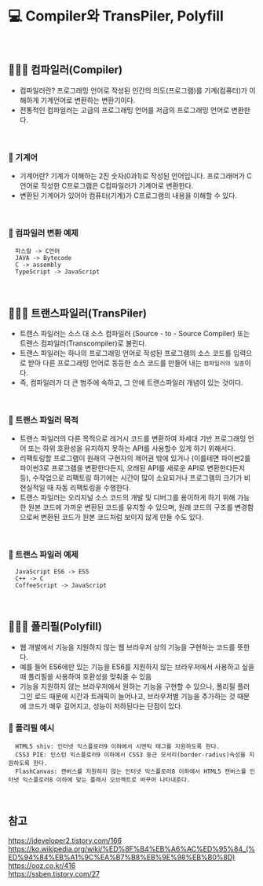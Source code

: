# 💻 Compiler와 TransPiler, Polyfill

<br />

## 👨🏻‍💻 컴파일러(Compiler)

- 컴파일러란? 프로그래밍 언어로 작성된 인간의 의도(프로그램)를 기계(컴퓨터)가 이해하게 기계언어로 변환하는 변환기이다.
- 전통적인 컴파일러는 고급의 프로그래밍 언어를 저급의 프로그래밍 언어로 변환한다.

<br />

### 🏃 기계어

- 기계어란? 기계가 이해하는 2진 숫자(0과1)로 작성된 언어입니다. 프로그래머가 C언어로 작성한 C프로그램은 C컴파일러가 기계어로 변환한다.
- 변환된 기계어가 있어야 컴퓨터(기계)가 C프로그램의 내용을 이해할 수 있다.

<br />

### 🏃 컴파일러 변환 예제

```
  파스칼 -> C언어
  JAVA -> Bytecode
  C -> assembly
  TypeScript -> JavaScript
```

<br />

## 👨🏻‍💻 트랜스파일러(TransPiler)

- 트랜스 파일러는 소스 대 소스 컴파일러 (Source - to - Source Compiler) 또는 트랜스 컴파일러(Transcompiler)로 불린다.
- 트랜스 파일러는 하나의 프로그래밍 언어로 작성된 프로그램의 소스 코드를 입력으로 받아 다른 프로그래밍 언어로 동등한 소스 코드를 만들어 내는 `컴파일러의 일종`이다.
- 즉, 컴파일러가 더 큰 범주에 속하고, 그 안에 트랜스파일러 개념이 있는 것이다.

<br />

### 🏃 트랜스 파일러 목적

- 트랜스 파일러의 다른 목적으로 레거시 코드를 변환하여 차세대 기반 프로그래밍 언어 또는 하위 호환성을 유지하지 못하는 API를 사용할수 있게 하기 위해서다.
- 리팩토링할 프로그램이 원래의 구현자의 제어권 밖에 있거나 (이를테면 파이썬2를 파이썬3로 프로그램을 변환한다든지, 오래된 API를 새로운 API로 변환한다든지 등), 수작업으로 리팩토링 하기에는 시간이 많이 소요되거나 프로그램의 크기가 비현실적일 때 자동 리팩토링을 수행한다.
- 트랜스 파일러는 오리지널 소스 코드의 개발 및 디버그를 용이하게 하기 위해 가능한 원본 코드에 가까운 변환된 코드를 유지할 수 있으며, 원래 코드의 구조를 변경함으로써 변환된 코드가 원본 코드처럼 보이지 않게 만들 수도 있다.

<br />

### 🏃 트랜스 파일러 예제

```
  JavaScript ES6 -> ES5
  C++ -> C
  CoffeeScript -> JavaScript
```

<br />

## 👨🏻‍💻 폴리필(Polyfill)

- 웹 개발에서 기능을 지원하지 않는 웹 브라우저 상의 기능을 구현하는 코드를 뜻한다.
- 예를 들어 ES6에만 있는 기능을 ES6를 지원하지 않는 브라우저에서 사용하고 싶을 때 폴리필을 사용하여 호환성을 맞춰줄 수 있음
- 기능을 지원하지 않는 브라우저에서 원하는 기능을 구현할 수 있으나, 폴리필 플러그인 로드 때문에 시간과 트래픽이 늘어나고, 브라우저별 기능을 추가하는 것 때문에 코드가 매우 길어지고, 성능이 저하된다는 단점이 있다.

### 🏃 폴리필 예시

```
  HTML5 shiv: 인터넷 익스플로러9 이하에서 시맨틱 태그를 지원하도록 한다.
  CSS3 PIE: 인스턴 익스플로러9 이하에서 CSS3 둥근 모서리(border-radius)속성을 지원하도록 한다.
  FlashCanvas: 캔버스를 지원하지 않는 인터넷 익스플로러8 이하에서 HTML5 캔버스를 인터넷 익스플로러8 이하에 맞는 플래시 오브젝트로 바꾸어 나타내준다.
```

<br />

## 참고

https://ideveloper2.tistory.com/166 <br />
https://ko.wikipedia.org/wiki/%ED%8F%B4%EB%A6%AC%ED%95%84_(%ED%94%84%EB%A1%9C%EA%B7%B8%EB%9E%98%EB%B0%8D)<br />
https://ooz.co.kr/416 <br />
https://ssben.tistory.com/27 <br />
